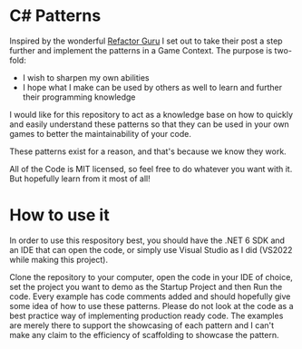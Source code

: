 # C# Patterns
Inspired by the wonderful [Refactor Guru](https://refactoring.guru/design-patterns/csharp) I set out to take their post a step further and implement the patterns in a Game Context. The purpose is two-fold:
* I wish to sharpen my own abilities
* I hope what I make can be used by others as well to learn and further their programming knowledge

I would like for this repository to act as a knowledge base on how to quickly and easily understand these patterns so that they can be used in your own games to better the maintainability of your code.

These patterns exist for a reason, and that's because we know they work.

All of the Code is MIT licensed, so feel free to do whatever you want with it. But hopefully learn from it most of all!

# How to use it
In order to use this respository best, you should have the .NET 6 SDK and an IDE that can open the code, or simply use Visual Studio as I did (VS2022 while making this project).

Clone the repository to your computer, open the code in your IDE of choice, set the project you want to demo as the Startup Project and then Run the code. Every example has code comments added and should hopefully give some idea of how to use these patterns. Please do not look at the code as a best practice way of implementing production ready code. The examples are merely there to support the showcasing of each pattern and I can't make any claim to the efficiency of scaffolding to showcase the pattern.
